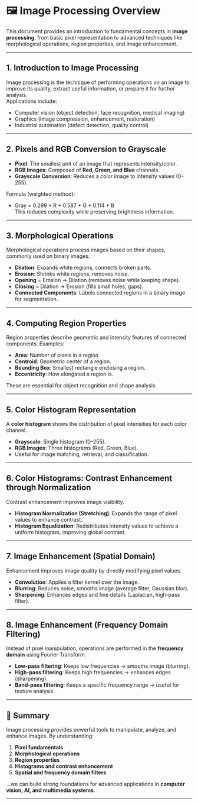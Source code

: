 # 🖼️ Image Processing Overview

This document provides an introduction to fundamental concepts in **image processing**, from basic pixel representation to advanced techniques like morphological operations, region properties, and image enhancement.  

---

## 1. Introduction to Image Processing
Image processing is the technique of performing operations on an image to improve its quality, extract useful information, or prepare it for further analysis.  
Applications include:
- Computer vision (object detection, face recognition, medical imaging)
- Graphics (image compression, enhancement, restoration)
- Industrial automation (defect detection, quality control)

---

## 2. Pixels and RGB Conversion to Grayscale
- **Pixel**: The smallest unit of an image that represents intensity/color.  
- **RGB Images**: Composed of **Red, Green, and Blue** channels.  
- **Grayscale Conversion**: Reduces a color image to intensity values (0–255).  

Formula (weighted method):  
- Gray = 0.299 * R + 0.587 * G + 0.114 * B
<br>This reduces complexity while preserving brightness information.

---

## 3. Morphological Operations
Morphological operations process images based on their shapes, commonly used on binary images.  

- **Dilation**: Expands white regions, connects broken parts.  
- **Erosion**: Shrinks white regions, removes noise.  
- **Opening** = Erosion → Dilation (removes noise while keeping shape).  
- **Closing** = Dilation → Erosion (fills small holes, gaps).  
- **Connected Components**: Labels connected regions in a binary image for segmentation.  

---

## 4. Computing Region Properties
Region properties describe geometric and intensity features of connected components. Examples:
- **Area**: Number of pixels in a region.  
- **Centroid**: Geometric center of a region.  
- **Bounding Box**: Smallest rectangle enclosing a region.  
- **Eccentricity**: How elongated a region is.  

These are essential for object recognition and shape analysis.

---

## 5. Color Histogram Representation
A **color histogram** shows the distribution of pixel intensities for each color channel.  
- **Grayscale**: Single histogram (0–255).  
- **RGB Images**: Three histograms (Red, Green, Blue).  
- Useful for image matching, retrieval, and classification.  

---

## 6. Color Histograms: Contrast Enhancement through Normalization
Contrast enhancement improves image visibility.  
- **Histogram Normalization (Stretching)**: Expands the range of pixel values to enhance contrast.  
- **Histogram Equalization**: Redistributes intensity values to achieve a uniform histogram, improving global contrast.  

---

## 7. Image Enhancement (Spatial Domain)
Enhancement improves image quality by directly modifying pixel values.  
- **Convolution**: Applies a filter kernel over the image.  
- **Blurring**: Reduces noise, smooths image (average filter, Gaussian blur).  
- **Sharpening**: Enhances edges and fine details (Laplacian, high-pass filter).  

---

## 8. Image Enhancement (Frequency Domain Filtering)
Instead of pixel manipulation, operations are performed in the **frequency domain** using Fourier Transform.  
- **Low-pass filtering**: Keeps low frequencies → smooths image (blurring).  
- **High-pass filtering**: Keeps high frequencies → enhances edges (sharpening).  
- **Band-pass filtering**: Keeps a specific frequency range → useful for texture analysis.  

---

## 📌 Summary
Image processing provides powerful tools to manipulate, analyze, and enhance images. By understanding:
1. **Pixel fundamentals**
2. **Morphological operations**
3. **Region properties**
4. **Histograms and contrast enhancement**
5. **Spatial and frequency domain filters**  

…we can build strong foundations for advanced applications in **computer vision, AI, and multimedia systems**.

---
